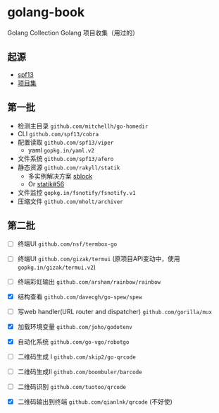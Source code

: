 # golang-book

Golang Collection
Golang 项目收集（用过的）

## 起源

+ [spf13](https://github.com/spf13)
+ [项目集](https://blog.csdn.net/zzhongcy/article/details/73558218)

## 第一批

+ 检测主目录 `github.com/mitchellh/go-homedir`
+ CLI `github.com/spf13/cobra`
+ 配置读取 `github.com/spf13/viper`
    + yaml `gopkg.in/yaml.v2`
+ 文件系统 `github.com/spf13/afero`
+ 静态资源 `github.com/rakyll/statik`
    + 多实例解决方案 [sblock](https://github.com/ddosakura/sblock)
    + Or [statik#56](https://github.com/rakyll/statik/issues/56)
+ 文件监控 `gopkg.in/fsnotify/fsnotify.v1`
+ 压缩文件 `github.com/mholt/archiver`

## 第二批

+ [ ] 终端UI `github.com/nsf/termbox-go`
+ [ ] 终端UI `github.com/gizak/termui` (原项目API变动中，使用`gopkg.in/gizak/termui.v2`)
+ [ ] 终端彩虹输出 `github.com/arsham/rainbow/rainbow`
+ [x] 结构查看 `github.com/davecgh/go-spew/spew`
+ [ ] 写web handler(URL router and dispatcher) `github.com/gorilla/mux`
+ [x] 加载环境变量 `github.com/joho/godotenv`
+ [x] 自动化系统 `github.com/go-vgo/robotgo`
+ [ ] 二维码生成 I `github.com/skip2/go-qrcode`
+ [ ] 二维码生成II `github.com/boombuler/barcode`
+ [ ] 二维码识别 `github.com/tuotoo/qrcode`
+ [x] 二维码输出到终端 `github.com/qianlnk/qrcode` (不好使)

